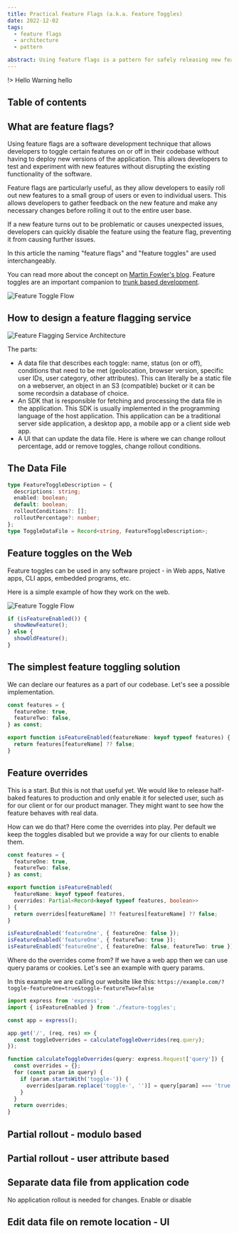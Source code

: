 ```yaml
---
title: Practical Feature Flags (a.k.a. Feature Toggles)
date: 2022-12-02
tags:
  - feature flags
  - architecture
  - pattern

abstract: Using feature flags is a pattern for safely releasing new features to users. This articles show a possible practical implementation of the pattern.
---
```


!> Hello Warning hello

## Table of contents

<!--
  # Feature Flags Generate:
  - Intro
  - Pseudo code
  - Architecture
  - Assumptions: no complex role/rights management, refreshes not too often, proper caching, data file can be public

  # Feature Flags Data File
  - Github Pages + Editor HTML in repo
  - S3 + Editor Lambda
  - Database + Web service

  # Feature Flags server side: Node.js + TypeScript
  # Feature Flags server side: React + TypeScript

 -->

## What are feature flags?

Using feature flags are a software development technique that allows developers to toggle certain features on or off in their codebase without having to deploy new versions of the application. This allows developers to test and experiment with new features without disrupting the existing functionality of the software.

Feature flags are particularly useful, as they allow developers to easily roll out new features to a small group of users or even to individual users. This allows developers to gather feedback on the new feature and make any necessary changes before rolling it out to the entire user base.

If a new feature turns out to be problematic or causes unexpected issues, developers can quickly disable the feature using the feature flag, preventing it from causing further issues.

In this article the naming "feature flags" and "feature toggles" are used interchangeably.

You can read more about the concept on [Martin Fowler's blog](https://martinfowler.com/articles/feature-toggles.html). Feature toggles are an important companion to [trunk based development](https://trunkbaseddevelopment.com/).

<!-- ## What is a feature toggle?

Feature toggling is a pattern used for safely releasing new features to users.

- When developers start working on a new feature they create a feature toggle and put the code changes (the new feature) behind this toggle.
- With this feature toggle they hide the changes from regular users.
- Therefore developers can often merge their changes safely into the main branch without having to show half-baked feature to the users. With this they also avoid working on long-lived feature branches that could otherwise make merging very hard.
- Any stakeholder interested in the feature (the client, product managers/owners, QA persons, developers, business persons, sales, etc.) can take a look at the feature early on and give feedback or test it out.
- If the feature is ready (to some definition of ready) we can release this feature progressively - let's say to a small percentage of users, or based on some user attribute, such as only for premium users, etc. -->

![Feature Toggle Flow](/feature-toggles/flow.excalidraw.png 'Developing software with feature toggles')

## How to design a feature flagging service

![Feature Flagging Service Architecture](/feature-toggles/feature-flagging-service-modules.excalidraw.png 'Designing a feature flagging service from scratch')

The parts:

- A data file that describes each toggle: name, status (on or off), conditions that need to be met (geolocation, browser version, specific user IDs, user category, other attributes). This can literally be a static file on a webserver, an object in an S3 (compatible) bucket or it can be some recordsin a database of choice.
- An SDK that is responsible for fetching and processing the data file in the application. This SDK is usually implemented in the programming language of the host application. This application can be a traditional server side application, a desktop app, a mobile app or a client side web app.
- A UI that can update the data file. Here is where we can change rollout percentage, add or remove toggles, change rollout conditions.

## The Data File

```ts
type FeatureToggleDescription = {
  descriptions: string;
  enabled: boolean;
  default: boolean;
  rolloutConditions?: [];
  rolloutPercentage?: number;
};
type ToggleDataFile = Record<string, FeatureToggleDescription>;
```

## Feature toggles on the Web

Feature toggles can be used in any software project - in Web apps, Native apps, CLI apps, embedded programs, etc.

Here is a simple example of how they work on the web.

![Feature Toggle Flow](/feature-toggles/web-request.excalidraw.png 'Handling web requests with feature toggles')

```ts
if (isFeatureEnabled()) {
  showNewFeature();
} else {
  showOldFeature();
}
```

## The simplest feature toggling solution

We can declare our features as a part of our codebase. Let's see a possible implementation.

```ts
const features = {
  featureOne: true,
  featureTwo: false,
} as const;

export function isFeatureEnabled(featureName: keyof typeof features) {
  return features[featureName] ?? false;
}
```

## Feature overrides

This is a start. But this is not that useful yet. We would like to release half-baked features to production and only enable it for selected user, such as for our client or for our product manager. They might want to see how the feature behaves with real data.

How can we do that? Here come the overrides into play. Per default we keep the toggles disabled but we provide a way for our clients to enable them.

```ts
const features = {
  featureOne: true,
  featureTwo: false,
} as const;

export function isFeatureEnabled(
  featureName: keyof typeof features,
  overrides: Partial<Record<keyof typeof features, boolean>>
) {
  return overrides[featureName] ?? features[featureName] ?? false;
}

isFeatureEnabled('featureOne', { featureOne: false });
isFeatureEnabled('featureOne', { featureTwo: true });
isFeatureEnabled('featureOne', { featureOne: false, featureTwo: true });
```

Where do the overrides come from? If we have a web app then we can use query params or cookies. Let's see an example with query params.

In this example we are calling our website like this: `https://example.com/?toggle-featureOne=true&toggle-featureTwo=false`

```ts
import express from 'express';
import { isFeatureEnabled } from './feature-toggles';

const app = express();

app.get('/', (req, res) => {
  const toggleOverrides = calculateToggleOverrides(req.query);
});

function calculateToggleOverrides(query: express.Request['query']) {
  const overrides = {};
  for (const param in query) {
    if (param.startsWith('toggle-')) {
      overrides[param.replace('toggle-', '')] = query[param] === 'true';
    }
  }
  return overrides;
}
```

## Partial rollout - modulo based

## Partial rollout - user attribute based

## Separate data file from application code

No application rollout is needed for changes. Enable or disable

## Edit data file on remote location - UI
